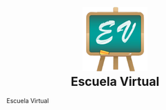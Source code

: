 <h1 align="center">
  <br>
  <img src="https://github.com/UTN-FRBA-Mobile/EscuelaVirtual/blob/master/app/src/main/res/mipmap-xxxhdpi/ic_escuelavirtual.png" alt="Escuela Virtual" width="150">
  <br>
  Escuela Virtual
  <br>
</h1>
Escuela Virtual
